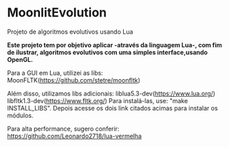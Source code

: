 # MoonlitEvolution
Projeto de algoritmos evolutivos usando Lua

**Este projeto tem por objetivo aplicar -através da linguagem Lua-, com fim de ilustrar, algoritmos evolutivos com uma simples interface,usando OpenGL.**

Para a GUI em Lua, utilizei as libs: MoonFLTK(https://github.com/stetre/moonfltk)

Além disso, utilizamos libs adicionais: liblua5.3-dev(https://www.lua.org/) libfltk1.3-dev(https://www.fltk.org/)
Para instalá-las, use: "make INSTALL_LIBS". Depois acesse os dois link citados acimas para instalar os módulos.

Para alta performance, sugero conferir: https://github.com/Leonardo2718/lua-vermelha

